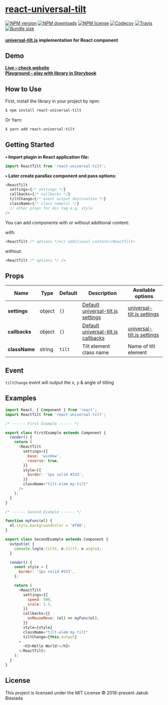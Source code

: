 # [react-universal-tilt](https://github.com/universal-tilt-js/react-universal-tilt)

[![NPM version](http://img.shields.io/npm/v/react-universal-tilt?style=flat-square)](https://www.npmjs.com/package/react-universal-tilt)
[![NPM downloads](http://img.shields.io/npm/dm/react-universal-tilt?style=flat-square)](https://www.npmjs.com/package/react-universal-tilt)
[![NPM license](https://img.shields.io/npm/l/react-universal-tilt?style=flat-square)](https://www.npmjs.com/package/react-universal-tilt)
[![Codecov](https://img.shields.io/codecov/c/github/universal-tilt-js/react-universal-tilt?style=flat-square)](https://codecov.io/gh/universal-tilt-js/react-universal-tilt)
[![Travis](https://img.shields.io/travis/universal-tilt-js/react-universal-tilt/master?style=flat-square)](https://travis-ci.org/universal-tilt-js/react-universal-tilt)
[![Bundle size](https://img.shields.io/bundlephobia/min/react-universal-tilt?style=flat-square)](https://bundlephobia.com/result?p=react-universal-tilt)

#### [universal-tilt.js](https://www.npmjs.com/package/universal-tilt.js) implementation for React component

## Demo

**[Live – check website](https://universal-tilt-js.github.io/universal-tilt.js/)**<br>
**[Playground – play with library in Storybook](https://universal-tilt-js.github.io/react-universal-tilt/)**

## How to Use

First, install the library in your project by npm:

```sh
$ npm install react-universal-tilt
```

Or Yarn:

```sh
$ yarn add react-universal-tilt
```

## Getting Started

**• Import plugin in React application file:**

```js
import ReactTilt from 'react-universal-tilt';
```

**• Later create parallax component and pass options:**

```js
<ReactTilt
  settings={/* settings */}
  callbacks={/* callbacks */}
  tiltChange={/* event output destination */}
  className={/* class name(s) */}
  // other props for div tag e.g. style
/>
```

You can add components with or without additional content:

_with:_

```js
<ReactTilt /* options */>// additional content</ReactTilt>
```

_without:_

```js
<ReactTilt /* options */ />
```

## Props

| Name          | Type   | Default | Description                                                                                             | Available options                                                                              |
| ------------- | ------ | ------- | ------------------------------------------------------------------------------------------------------- | ---------------------------------------------------------------------------------------------- |
| **settings**  | object | `{}`    | [Default universal-tilt.js settings](https://github.com/universal-tilt-js/universal-tilt.js#settings)   | [universal-tilt.js settings](https://github.com/universal-tilt-js/universal-tilt.js#settings)  |
| **callbacks** | object | `{}`    | [Default universal-tilt.js callbacks](https://github.com/universal-tilt-js/universal-tilt.js#callbacks) | [universal-tilt.js settings](https://github.com/universal-tilt-js/universal-tilt.js#callbacks) |
| **className** | string | `tilt`  | Tilt element class name                                                                                 | Name of tilt element                                                                           |

## Event

`tiltChange` event will output the x, y & angle of tilting

## Examples

```js
import React, { Component } from 'react';
import ReactTilt from 'react-universal-tilt';

/* ------ First Example ------ */

export class FirstExample extends Component {
  render() {
    return (
      <ReactTilt
        settings={{
          base: 'window',
          reverse: true,
        }}
        style={{
          border: '1px solid #333',
        }}
        className="tilt-elem my-tilt"
      />
    );
  }
}

/* ------ Second Example ------ */

function myFunc(el) {
  el.style.backgroundColor = '#f00';
}

export class SecondExample extends Component {
  output(e) {
    console.log(e.tiltX, e.tiltY, e.angle);
  }

  render() {
    const style = {
      border: '1px solid #333',
    };

    return (
      <ReactTilt
        settings={{
          speed: 500,
          scale: 1.3,
        }}
        callbacks={{
          onMouseMove: (el) => myFunc(el),
        }}
        style={style}
        className="tilt-elem my-tilt"
        tiltChange={this.output}
      >
        <h3>Hello World!</h3>
      </ReactTilt>
    );
  }
}
```

## License

This project is licensed under the MIT License © 2018-present Jakub Biesiada
